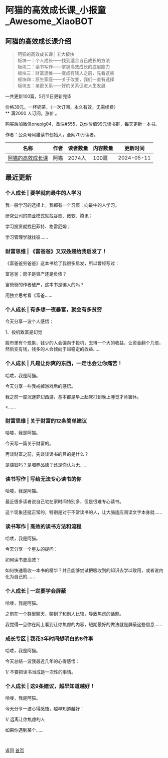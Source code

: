 # 阿猫的高效成长课_小报童_Awesome_XiaoBOT

## 阿猫的高效成长课介绍
> 阿猫的高效成长课 | 五大板块    
板块一：个人成长——找到适合自己成长的方法    
板块二：读书写作——掌握高效成长的底层能力    
板块三：财富思维——变成有钱人之前，先看这些    
板块四：原生家庭——关于改变，我们一直有选择    
板块五：亲密关系——好的关系促进人生发展    
    
一共更新100篇，5月11日更新完毕    
    
价格39元，一杯奶茶，（一次订阅，永久有效，无需续费）    
** 满2000 人订阅，涨价 。    
    
购买后加微信onepig04，备注#555，送你价值99元读书群，每天更新一本书。    
    
作者：公众号阿猫读书创始人，全网70万读者。  
  


|名称|作者|读者数量|内容数量|更新时间|
|---|---|---|---|---|
|[阿猫的高效成长课](https://xiaobot.net/p/readcat?refer=0b133df9-27dc-423b-8101-639049001c13)|阿猫|2074人|100篇|2024-05-11|

## 最近更新
### 个人成长 | 要学就向最牛的人学习

我一般学习的选择上，我都有一个习惯：向最牛的人学习。

研究公司的商业模式就找谷歌、微软、腾讯；

学习投资就找巴菲特、格雷厄姆；

学习管理学就找彼......

### 财富思维 | 《富爸爸》又双叒叕给我启发了！

《富爸爸穷爸爸》这本书给了我很多启发，所以曾经写过：

富爸爸：房子是资产还是负债？

富爸爸的作者破产，这本书是骗人的吗？

用独立思考看《富爸......

### 个人成长 | 有多想一夜暴富，就会有多贫穷

今天分享一波个人感悟：

1、投机致富是幻觉

股市里有个现象，钱少的人会偏向于投机，去博一个大的收益，让资金翻个几倍，然后变有钱，钱多的人会倾向于越稳定的收益......

### 个人成长 | 凡是让你爽的东西，一定也会让你痛苦！

哈喽，我是阿猫。

今天分享一些我戒掉游戏后的感悟。

我之前一度沉迷梦幻西游，基本都是早上起床打到晚上睡觉才肯罢休。

<......

### 财富思维 | 关于财富的12条简单建议

哈喽，我是阿猫。

今天写一篇关于财富的。

再谈财富之前，先谈谈读书的目的是什么？

是赚钱吗？是培养品德？还是你认为无......

### 读书写作 | 写给无法专心读书的你

哈喽，我是阿猫。

最近很多读者说自己宅在家时间特别多，但是很难专心读书。

这个现象还挺正常的，特别是对于不常读书的人，让大脑适应阅读文字本身就......

### 读书写作 | 高效的读书方法和流程

哈喽，我是阿猫。

今天分享一个星友的提问：

如何读书更高效？

如何快速吸收一本书的精华？并且能够尝试把吸收到的知识去学以致用，或者说内化为自己的......

### 个人成长 | 一定要学会屏蔽

哈喽，我是阿猫。

之前在一个群里聊天，聊到了和别人比较，导致焦虑的话题。

我觉得一旦你在网上看到让你焦虑的内容，短期最好的做法就是屏蔽这些信息......

### 成长专区 | 我花3年时间想明白的6件事

哈喽，我是阿猫。



今天总结一波我最近几年的心得感悟：



1/ 不要把读书当成是一次性的事情。

### 个人成长 | 这9条建议，越早知道越好！

哈喽，我是阿猫。



今天分享一波心得感悟，越早知道越好：



1/ 远离让你焦虑的人



如果你遇到某个......


<a href="https://github.com/Reno9527/awesome-xiaobot" style="color: white; text-decoration: none;">awesome-xiaobot</a>

返回 [首页](../README.md)
